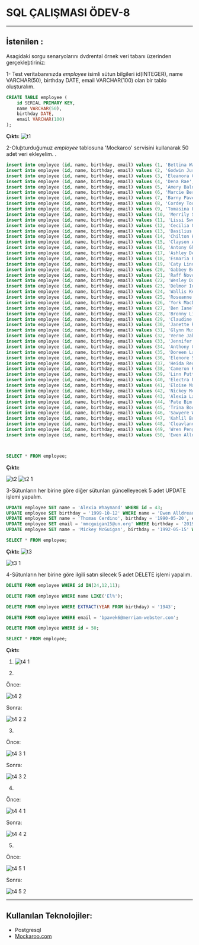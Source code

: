 # SQL ÇALIŞMASI ÖDEV-8
---
## İstenilen : 

Asagidaki sorgu senaryolarını dvdrental örnek veri tabanı üzerinden gerçekleþtiriniz:

1- Test veritabanınızda *employee* isimli sütun bilgileri id(INTEGER), name VARCHAR(50), birthday DATE, email VARCHAR(100) olan bir tablo oluşturalım.



```sql
CREATE TABLE employee (
    id SERIAL PRIMARY KEY,
    name VARCHAR(50),
    birthday DATE,
    email VARCHAR(100)
);
```

**Çıktı:**
![t1](https://github.com/ozlemkrblt/patika-dev-projects/assets/46456721/5c7ed428-8d72-4112-921c-ef74b199d154)


2-Oluþturduğumuz *employee* tablosuna 'Mockaroo' servisini kullanarak 50 adet veri ekleyelim.
.

```sql
insert into employee (id, name, birthday, email) values (1, 'Bettina Wavish', '12/11/2019', 'bwavish0@ox.ac.uk');
insert into employee (id, name, birthday, email) values (2, 'Godwin Jurisic', '09/06/1960', 'gjurisic1@forbes.com');
insert into employee (id, name, birthday, email) values (3, 'Eleanora Comello', '03/01/1942', 'ecomello2@chron.com');
insert into employee (id, name, birthday, email) values (4, 'Dena Rae', '05/10/1992', 'drae3@deviantart.com');
insert into employee (id, name, birthday, email) values (5, 'Amery Balderson', '28/11/1978', 'abalderson4@jimdo.com');
insert into employee (id, name, birthday, email) values (6, 'Marcie Berends', '17/04/1981', 'mberends5@g.co');
insert into employee (id, name, birthday, email) values (7, 'Barny Pavek', '11/02/1993', 'bpavek6@merriam-webster.com');
insert into employee (id, name, birthday, email) values (8, 'Cordey Todarello', '14/08/1939', 'ctodarello7@exblog.jp');
insert into employee (id, name, birthday, email) values (9, 'Tomasina Falkingham', '10/05/1933', 'tfalkingham8@wikimedia.org');
insert into employee (id, name, birthday, email) values (10, 'Merrily Stollhofer', '02/11/1952', 'mstollhofer9@taobao.com');
insert into employee (id, name, birthday, email) values (11, 'Lissi Sworne', '06/10/1960', 'lswornea@hugedomains.com');
insert into employee (id, name, birthday, email) values (12, 'Cecilia Ovill', '10/12/2002', 'covillb@newyorker.com');
insert into employee (id, name, birthday, email) values (13, 'Basilius Haselup', '16/08/2019', 'bhaselupc@europa.eu');
insert into employee (id, name, birthday, email) values (14, 'Chilton Hancox', '24/06/1991', 'chancoxd@altervista.org');
insert into employee (id, name, birthday, email) values (15, 'Clayson Amiss', '06/06/2015', 'camisse@geocities.com');
insert into employee (id, name, birthday, email) values (16, 'Antony Gheorghie', '09/09/1946', 'agheorghief@free.fr');
insert into employee (id, name, birthday, email) values (17, 'Ashley Dello', '09/10/1991', 'adellog@jimdo.com');
insert into employee (id, name, birthday, email) values (18, 'Esmaria Ewington', '01/08/1931', 'eewingtonh@ehow.com');
insert into employee (id, name, birthday, email) values (19, 'Caty Lindenboim', '06/07/1975', 'clindenboimi@domainmarket.com');
insert into employee (id, name, birthday, email) values (20, 'Gabbey Bulfoot', '18/12/1990', 'gbulfootj@bbb.org');
insert into employee (id, name, birthday, email) values (21, 'Raff Novotni', '01/10/2010', 'rnovotnik@disqus.com');
insert into employee (id, name, birthday, email) values (22, 'Wesley Daymont', '14/12/2005', 'wdaymontl@printfriendly.com');
insert into employee (id, name, birthday, email) values (23, 'Delmor Idale', '16/04/1988', 'didalem@house.gov');
insert into employee (id, name, birthday, email) values (24, 'Wallis Kenney', '18/02/1956', 'wkenneyn@hhs.gov');
insert into employee (id, name, birthday, email) values (25, 'Roseanne Nason', '01/03/2011', 'rnasono@google.com.br');
insert into employee (id, name, birthday, email) values (26, 'York MacDonagh', '01/11/1995', 'ymacdonaghp@w3.org');
insert into employee (id, name, birthday, email) values (27, 'Ben Ianelli', '07/03/2020', 'bianelliq@redcross.org');
insert into employee (id, name, birthday, email) values (28, 'Bronny Lindelof', '09/09/1970', 'blindelofr@mtv.com');
insert into employee (id, name, birthday, email) values (29, 'Claudine Izkovitz', '03/03/2015', 'cizkovitzs@java.com');
insert into employee (id, name, birthday, email) values (30, 'Janette Ruddin', '04/12/1993', 'jruddint@imgur.com');
insert into employee (id, name, birthday, email) values (31, 'Glynn Musla', '31/01/1943', 'gmuslau@cyberchimps.com');
insert into employee (id, name, birthday, email) values (32, 'Verne Jakaway', '16/03/1966', 'vjakawayv@tinyurl.com');
insert into employee (id, name, birthday, email) values (33, 'Jennifer Jacobowits', '31/08/1987', 'jjacobowitsw@constantcontact.com');
insert into employee (id, name, birthday, email) values (34, 'Anthony Garrison', '22/04/1938', 'agarrisonx@taobao.com');
insert into employee (id, name, birthday, email) values (35, 'Doreen Lawerence', '29/07/1942', 'dlawerencey@istockphoto.com');
insert into employee (id, name, birthday, email) values (36, 'Elenore Sey', '03/06/2020', 'eseyz@mapy.cz');
insert into employee (id, name, birthday, email) values (37, 'Heida Redfern', '09/06/1969', 'hredfern10@webnode.com');
insert into employee (id, name, birthday, email) values (38, 'Cameron Kedwell', '31/08/2016', 'ckedwell11@jugem.jp');
insert into employee (id, name, birthday, email) values (39, 'Linn Puttergill', '15/09/1944', 'lputtergill12@xinhuanet.com');
insert into employee (id, name, birthday, email) values (40, 'Electra Putson', '21/05/1976', 'eputson13@cnn.com');
insert into employee (id, name, birthday, email) values (41, 'Eloise Mahoney', '11/09/1985', 'emahoney14@va.gov');
insert into employee (id, name, birthday, email) values (42, 'Nickey McGuigan', '02/04/2019', 'nmcguigan15@huffingtonpost.com');
insert into employee (id, name, birthday, email) values (43, 'Alexia Lapre', '09/11/1988', 'alapre16@hhs.gov');
insert into employee (id, name, birthday, email) values (44, 'Pate Bim', '27/03/1966', 'pbim17@redcross.org');
insert into employee (id, name, birthday, email) values (45, 'Trina Boots', '21/04/1966', 'tboots18@un.org');
insert into employee (id, name, birthday, email) values (46, 'Sawyere Whaymand', '06/06/2019', 'swhaymand19@ovh.net');
insert into employee (id, name, birthday, email) values (47, 'Kahlil Bugdall', '16/03/1937', 'kbugdall1a@com.com');
insert into employee (id, name, birthday, email) values (48, 'Cleavland Rawles', '27/09/2001', 'crawles1b@creativecommons.org');
insert into employee (id, name, birthday, email) values (49, 'Wren Pengelley', '11/03/1966', 'wpengelley1c@ebay.co.uk');
insert into employee (id, name, birthday, email) values (50, 'Ewen Alldread', '10/01/1943', 'ealldread1d@slashdot.org');



SELECT * FROM employee;
```

**Çıktı:**

![t2](https://github.com/ozlemkrblt/patika-dev-projects/assets/46456721/7d9d10d8-a9dd-4557-9407-36edb761b799)
![t2 1](https://github.com/ozlemkrblt/patika-dev-projects/assets/46456721/66b2bcc5-3aac-49b7-adb2-8440953260a7)


3-Sütunların her birine göre diğer sütunları güncelleyecek 5 adet UPDATE işlemi yapalım.


```sql
UPDATE employee SET name = 'Alexia Whaymand' WHERE id = 43;
UPDATE employee SET birthday = '1999-10-12' WHERE name = 'Ewen Alldread';
UPDATE employee SET name = 'Thomas Cerdino', birthday = '1990-05-20', email = 'thcer@blog.com' WHERE id=8;
UPDATE employee SET email = 'mmcguigan15@un.org' WHERE birthday = '2019-04-02';
UPDATE employee SET name = 'Mickey McGuigan', birthday = '1992-05-15' WHERE email = 'mmcguigan15@un.org';

SELECT * FROM employee;

```

**Çıktı:**
![t3](https://github.com/ozlemkrblt/patika-dev-projects/assets/46456721/9c17e302-53cc-4621-abb0-12ca259b89a2)

![t3 1](https://github.com/ozlemkrblt/patika-dev-projects/assets/46456721/df1b7d70-650e-4d93-9604-0bdc1f12cf3e)

4-Sütunların her birine göre ilgili satırı silecek 5 adet DELETE işlemi yapalım.

```sql
DELETE FROM employee WHERE id IN(24,12,11);

DELETE FROM employee WHERE name LIKE('El%');

DELETE FROM employee WHERE EXTRACT(YEAR FROM birthday) < '1943';

DELETE FROM employee WHERE email = 'bpavek6@merriam-webster.com';

DELETE FROM employee WHERE id = 50;

SELECT * FROM employee;

```
**Çıktı:**
1.  ![t4 1](https://github.com/ozlemkrblt/patika-dev-projects/assets/46456721/373b70b9-2726-4b99-82cd-f84dddc4e7d3)

2.
Önce: 

![t4 2](https://github.com/ozlemkrblt/patika-dev-projects/assets/46456721/ecbbb6f5-b4e8-4775-b6e4-f3885dc5d51b)

Sonra:

![t4 2 2](https://github.com/ozlemkrblt/patika-dev-projects/assets/46456721/b6dba7e2-0eaf-4423-bdc9-8eab353e1829)

3. 
Önce: 

![t4 3 1](https://github.com/ozlemkrblt/patika-dev-projects/assets/46456721/3111c14e-a471-4fa5-8ca2-94c3c05858f3)

Sonra:

![t4 3 2](https://github.com/ozlemkrblt/patika-dev-projects/assets/46456721/b1d17713-f919-4ca5-baa7-271ea6ab455b)

4.
Önce:

![t4 4 1](https://github.com/ozlemkrblt/patika-dev-projects/assets/46456721/7d7ffdb5-f8e4-460d-ad8a-1e340e3db89c)

Sonra:

![t4 4 2](https://github.com/ozlemkrblt/patika-dev-projects/assets/46456721/535b0de7-ac9d-456b-8f26-08105bb0f6b1)

5.
Önce: 

![t4 5 1](https://github.com/ozlemkrblt/patika-dev-projects/assets/46456721/fddcee6f-7873-4fa5-9ff2-3ebcd72eb880)

Sonra:

![t4 5 2](https://github.com/ozlemkrblt/patika-dev-projects/assets/46456721/a6b966e8-0bef-4529-9060-f61b053a098d)

---

## Kullanılan Teknolojiler:

-  Postgresql
- [Mockaroo.com](https://www.mockaroo.com/) 

